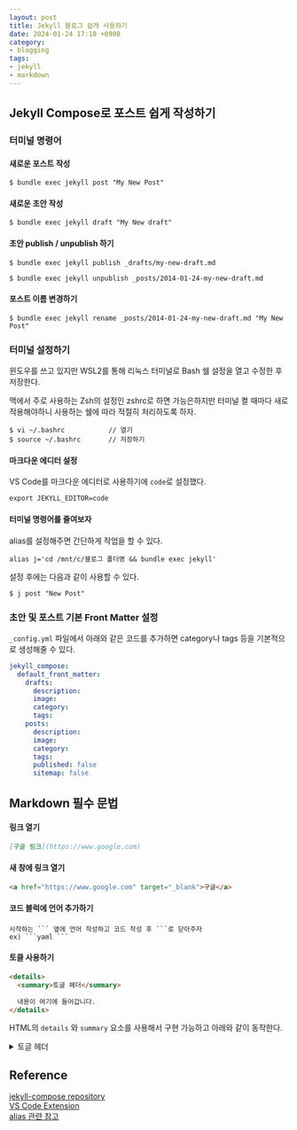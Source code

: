```yaml
---
layout: post
title: Jekyll 블로그 쉽게 사용하기
date: 2024-01-24 17:10 +0900
category:
- blogging
tags:
- jekyll
- markdown
---
```


## Jekyll Compose로 포스트 쉽게 작성하기

### 터미널 명령어

#### 새로운 포스트 작성
```console
$ bundle exec jekyll post "My New Post"
```
#### 새로운 초안 작성
```console
$ bundle exec jekyll draft "My New draft"
```
#### 초안 publish / unpublish 하기
```console
$ bundle exec jekyll publish _drafts/my-new-draft.md
```
```console
$ bundle exec jekyll unpublish _posts/2014-01-24-my-new-draft.md
```
#### 포스트 이름 변경하기
```console
$ bundle exec jekyll rename _posts/2014-01-24-my-new-draft.md "My New Post"
```

### 터미널 설정하기

윈도우를 쓰고 있지만 WSL2를 통해 리눅스 터미널로 Bash 쉘 설정을 열고 수정한 후 저장한다.

맥에서 주로 사용하는 Zsh의 설정인 zshrc로 하면 가능은하지만 터미널 켤 때마다 새로 적용해야하니 사용하는 쉘에 따라 적절히 처리하도록 하자.
```console
$ vi ~/.bashrc           // 열기
$ source ~/.bashrc       // 저장하기
```
#### 마크다운 에디터 설정
VS Code를 마크다운 에디터로 사용하기에 `code`로 설정했다.
```shell
export JEKYLL_EDITOR=code
```
#### 터미널 명령어를 줄여보자
alias를 설정해주면 간단하게 작업을 할 수 있다.
```shell 
alias j='cd /mnt/c/블로그 폴더명 && bundle exec jekyll'
```
설정 후에는 다음과 같이 사용할 수 있다.
```console
$ j post "New Post"
```

### 초안 및 포스트 기본 Front Matter 설정
`_config.yml` 파일에서 아래와 같은 코드를 추가하면 category나 tags 등을 기본적으로 생성해줄 수 있다.
```yaml
jekyll_compose:
  default_front_matter:
    drafts:
      description:
      image:
      category:
      tags:
    posts:
      description:
      image:
      category:
      tags:
      published: false
      sitemap: false
```


## Markdown 필수 문법

#### 링크 열기
```markdown
[구글 링크](https://www.google.com)
```
#### 새 창에 링크 열기
```markdown
<a href="https://www.google.com" target="_blank">구글</a>
```

#### 코드 블럭에 언어 추가하기
```
시작하는 ``` 옆에 언어 작성하고 코드 작성 후 ```로 닫아주자
ex) ```yaml ```
```

#### 토클 사용하기
```markdown
<details>
  <summary>토글 헤더</summary>
  
  내용이 여기에 들어갑니다.
</details>
```
HTML의 `details` 와 `summary` 요소를 사용해서 구현 가능하고 아래와 같이 동작한다.

<details>
  <summary>토글 헤더</summary>
  
  내용이 여기에 들어갑니다.
  
</details>


## Reference
<a href="https://github.com/jekyll/jekyll-compose" target="_blank">jekyll-compose repository</a>
<br>
<a href="https://frontj.com/entry/VS-Code-Extension-%EC%B6%94%EC%B2%9C-Markdown-All-in-One" target="_blank">VS Code Extension</a>
<br>
<a href = "https://10kseok.github.io/posts/easy-to-make-default-mdfile-to-use-jekyll-compose/"
target="_blank">alias 관련 참고</a>